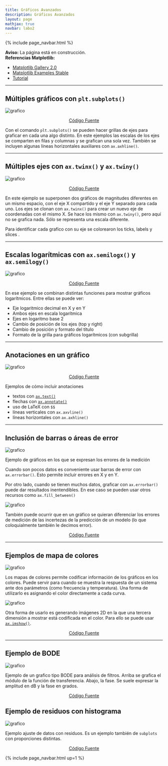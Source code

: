 ```yaml
---
title: Gráficos Avanzados
description: Gráficos Avanzados
layout: page
mathjax: true
navbar: labo2
---
```



{% include page_navbar.html %}

<div class="alert alert-danger" role="alert" >
  <strong>Aviso:</strong> La página está en construcción.
</div>


<div class="alert alert-info" role="info" >
  <strong>Referencias Matplotlib:</strong>
    <ul>
        <li><a href="https://matplotlib.org/2.0.2/gallery.html">Matplotlib Gallery 2.0</a></li>
        <li><a href="https://matplotlib.org/stable/gallery/index.html">Matplotlib Examples Stable</a></li>
        <li><a href="https://github.com/rougier/matplotlib-tutorial">Tutorial</a></li>
    </ul>
</div>

-------

## Múltiples gráficos con  `plt.subplots()`

![grafico](01_subplots.png "grafico")

<center>
<p> <a href="https://github.com/marceluda/python-para-fisicos/blob/gh-pages/tuto/labo2/06_graficos_avanzandos/graficos_avanzados_01.py" class="btn btn-primary btn-lg" role="button">
Código Fuente
</a> </p>
</center>

Con el comando `plt.subplots()` se pueden hacer grillas de ejes para graficar en cada una algo distinto.
En este ejemplos las escalas de los ejes se comparten en filas y columnas y se grafican una sola vez.
También se incluyen algunas líneas horizontales auxiliares con `ax.axhline()`.

------

## Múltiples ejes con `ax.twinx()` y `ax.twiny()`

![grafico](02_twin_axis.png "grafico")

<center>
<p> <a href="https://github.com/marceluda/python-para-fisicos/blob/gh-pages/tuto/labo2/06_graficos_avanzandos/graficos_avanzados_02.py" class="btn btn-primary btn-lg" role="button">
Código Fuente
</a> </p>
</center>

En este ejemplo se superponen dos gráficos de magnitudes diferentes en un mismo espacio, con el eje X compartido y el eje Y separado para cada uno. Los ejes se clonan con `ax.twinx()` para crear un nuevo eje de coordenadas con el mismo X. Se hace los mismo con `ax.twiny()`, pero aquí no se grafica nada. Sólo se representa una escala diferente.

Para identificar cada grafico con su eje se colorearon los ticks, labels y slices .

------

## Escalas logarítmicas con `ax.semilogx()` y `ax.semilogy()`

![grafico](03_loglog.png "grafico")

<center>
<p> <a href="https://github.com/marceluda/python-para-fisicos/blob/gh-pages/tuto/labo2/06_graficos_avanzandos/graficos_avanzados_03.py" class="btn btn-primary btn-lg" role="button">
Código Fuente
</a> </p>
</center>

En ese ejemplo se combinan distintas funciones para mostrar gráficos logarítmicos. Entre ellas se puede ver:
  - Eje logaritmico decimal en X y en Y
  - Ambos ejes en escala logarítmica
  - Ejes en logaritmo base 2
  - Cambio de posición de los ejes (top y right)
  - Cambio de posición y formato del título
  - Formato de la grilla para gráficos logarítmicos (con subgrilla)

------

## Anotaciones en un gráfico

![grafico](04_anotaciones.png "grafico")

<center>
<p> <a href="https://github.com/marceluda/python-para-fisicos/blob/gh-pages/tuto/labo2/06_graficos_avanzandos/graficos_avanzados_04.py" class="btn btn-primary btn-lg" role="button">
Código Fuente
</a> </p>
</center>

Ejemplos de cómo incluir anotaciones
  - textos con [`ax.text()`](https://matplotlib.org/3.5.0/api/_as_gen/matplotlib.pyplot.text.html)
  - flechas con [`ax.annotate()`](https://matplotlib.org/3.5.0/api/_as_gen/matplotlib.pyplot.annotate.html)
  - uso de LaTeX con `$$`
  - líneas verticales con `ax.axvline()`
  - líneas horizontales con `ax.axhline()`



------

## Inclusión de barras o áreas de error


![grafico](05_errores_a.png "grafico")

Ejemplo de gráficos en los que se expresan los errores de la medición

Cuando son pocos datos es conveniente usar barras de error con `ax.errorbar()`.
Esto permite incluir errores en X y en Y.

Por otro lado, cuando se tienen muchos datos, graficar con `ax.errorbar()` puede dar resultados inentendibles.
En ese caso se pueden usar otros recursos como `ax.fill_between()`


![grafico](05_errores_b.png "grafico")

También puede ocurrir que en un gráfico se quieran diferenciar los errores de medición
de las incertezas de la predicción de un modelo (lo que coloquialmente también le decimos error).

<center>
<p> <a href="https://github.com/marceluda/python-para-fisicos/blob/gh-pages/tuto/labo2/06_graficos_avanzandos/graficos_avanzados_05.py" class="btn btn-primary btn-lg" role="button">
Código Fuente
</a> </p>
</center>

------

## Ejemplos de mapa de colores

![grafico](06_colormap_a.png "grafico")

Los mapas de colores permite codificar información de los gráficos en los colores.
Puede servir para cuando se muestra la respuesta de un sistema ante dos parámetros (como frecuencia y temperatura).
Una forma de utilizarlo es asignando el color directamente a cada curva.

![grafico](06_colormap_b.png "grafico")

Otra forma de usarlo es generando imágenes 2D en la que una tercera dimensión a mostrar está codificada en el color. Para ello se puede usar [`ax.imshow()`](https://matplotlib.org/3.5.0/api/_as_gen/matplotlib.pyplot.imshow.html).


<center>
<p> <a href="https://github.com/marceluda/python-para-fisicos/blob/gh-pages/tuto/labo2/06_graficos_avanzandos/graficos_avanzados_06.py" class="btn btn-primary btn-lg" role="button">
Código Fuente
</a> </p>
</center>

------

## Ejemplo de BODE

![grafico](07_bode.png "grafico")


Ejemplo de un grafico tipo BODE para análisis de filtros. Arriba se grafica el módulo de la función de transferencia. Abajo, la fase.
Se suele expresar la amplitud en dB y la fase en grados.

<center>
<p> <a href="https://github.com/marceluda/python-para-fisicos/blob/gh-pages/tuto/labo2/06_graficos_avanzandos/graficos_avanzados_07.py" class="btn btn-primary btn-lg" role="button">
Código Fuente
</a> </p>
</center>


## Ejemplo de residuos con  histograma

![grafico](08_residuos "grafico")


Ejemplo ajuste de datos con residuos. Es un ejemplo también de `subplots` con proporciones distintas.

<center>
<p> <a href="https://github.com/marceluda/python-para-fisicos/blob/gh-pages/tuto/labo2/06_graficos_avanzandos/graficos_avanzados_08.py" class="btn btn-primary btn-lg" role="button">
Código Fuente
</a> </p>
</center>




{% include page_navbar.html up=1 %}
